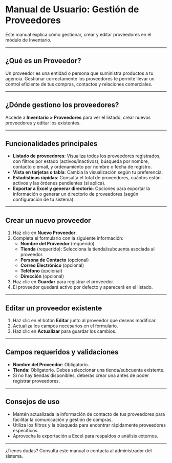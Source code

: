 # Manual de Usuario: Gestión de Proveedores

Este manual explica cómo gestionar, crear y editar proveedores en el módulo de Inventario.

---

## ¿Qué es un Proveedor?
Un proveedor es una entidad o persona que suministra productos a tu agencia. Gestionar correctamente los proveedores te permite llevar un control eficiente de tus compras, contactos y relaciones comerciales.

---

## ¿Dónde gestiono los proveedores?
Accede a **Inventario > Proveedores** para ver el listado, crear nuevos proveedores y editar los existentes.

---

## Funcionalidades principales
- **Listado de proveedores**: Visualiza todos los proveedores registrados, con filtros por estado (activos/inactivos), búsqueda por nombre, contacto o email, y ordenamiento por nombre o fecha de registro.
- **Vista en tarjetas o tabla**: Cambia la visualización según tu preferencia.
- **Estadísticas rápidas**: Consulta el total de proveedores, cuántos están activos y las órdenes pendientes (si aplica).
- **Exportar a Excel y generar directorio**: Opciones para exportar la información o generar un directorio de proveedores (según configuración de tu sistema).

---

## Crear un nuevo proveedor
1. Haz clic en **Nuevo Proveedor**.
2. Completa el formulario con la siguiente información:
   - **Nombre del Proveedor** (requerido)
   - **Tienda** (requerido): Selecciona la tienda/subcuenta asociada al proveedor.
   - **Persona de Contacto** (opcional)
   - **Correo Electrónico** (opcional)
   - **Teléfono** (opcional)
   - **Dirección** (opcional)
3. Haz clic en **Guardar** para registrar el proveedor.
4. El proveedor quedará activo por defecto y aparecerá en el listado.

---

## Editar un proveedor existente
1. Haz clic en el botón **Editar** junto al proveedor que deseas modificar.
2. Actualiza los campos necesarios en el formulario.
3. Haz clic en **Actualizar** para guardar los cambios.

---

## Campos requeridos y validaciones
- **Nombre del Proveedor**: Obligatorio.
- **Tienda**: Obligatorio. Debes seleccionar una tienda/subcuenta existente.
- Si no hay tiendas disponibles, deberás crear una antes de poder registrar proveedores.

---

## Consejos de uso
- Mantén actualizada la información de contacto de tus proveedores para facilitar la comunicación y gestión de compras.
- Utiliza los filtros y la búsqueda para encontrar rápidamente proveedores específicos.
- Aprovecha la exportación a Excel para respaldos o análisis externos.

---

¿Tienes dudas? Consulta este manual o contacta al administrador del sistema. 